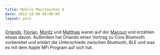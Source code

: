 ```yaml
---
title: Mobile Maultaschen 9
date: 2013-10-08 00:00:00
layout: post
---
```

<a href="https://twitter.com/el_pupo">Orlando</a>, <a href="https://twitter.com/florianbuerger">Florian</a>, <a href="https://twitter.com/derwildemomo">Moritz</a> und <a href="https://twitter.com/ranterle">Matthias</a> waren auf der <a href="http://macoun.de/">Macoun</a> und erzählen etwas davon.
Außerdem hat Orlando einen Vortrag zu Core Bluetooth vorbereitet und erklärt die Unterschiede zwischen Bluetooth, BLE und was es mit dem Apple MFi Program auf sich hat.
